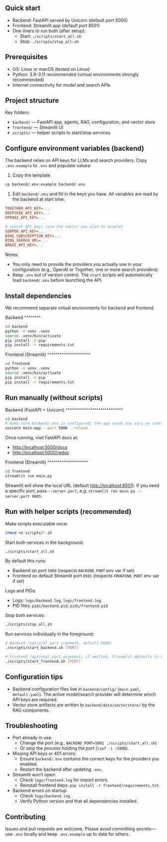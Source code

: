 
Quick start
-----------

- Backend: FastAPI served by Uvicorn (default port 5000)
- Frontend: Streamlit app (default port 8501)
- One-liners to run both (after setup):
	- Start: `./scripts/start_all.sh`
	- Stop: `./scripts/stop_all.sh`

Prerequisites
-------------

- OS: Linux or macOS (tested on Linux)
- Python: 3.9–3.11 recommended (virtual environments strongly recommended)
- Internet connectivity for model and search APIs

Project structure
-----------------

Key folders:

- `backend/` — FastAPI app, agents, RAG, configuration, and vector store
- `frontend/` — Streamlit UI
- `scripts/` — helper scripts to start/stop services

Configure environment variables (backend)
-----------------------------------------

The backend relies on API keys for LLMs and search providers. Copy `.env.example` to `.env` and populate values:

1. Copy the template

```bash
cp backend/.env.example backend/.env
```

1. Edit `backend/.env` and fill in the keys you have. All variables are read by the backend at start time.

```ini
TOGETHER_API_KEY=...
DEEPSEEK_API_KEY=...
OPENAI_API_KEY=...

# search API keys (use the one(s) you plan to enable)
SERPER_API_KEY=...
BING_SUBSCRIPTION_KEY=...
BING_SEARCH_URL=...
BRAVE_API_KEY=...
```

Notes:

- You only need to provide the providers you actually use in your configuration (e.g., OpenAI or Together, one or more search providers).
- Keep `.env` out of version control. The `start` scripts will automatically load `backend/.env` before launching the API.

Install dependencies
--------------------

We recommend separate virtual environments for backend and frontend.

Backend
^^^^^^^^

```bash
cd backend
python -m venv .venv
source .venv/bin/activate
pip install -U pip
pip install -r requirements.txt
```

Frontend (Streamlit)
^^^^^^^^^^^^^^^^^^^^^

```bash
cd frontend
python -m venv .venv
source .venv/bin/activate
pip install -U pip
pip install -r requirements.txt
```

Run manually (without scripts)
------------------------------

Backend (FastAPI + Uvicorn)
^^^^^^^^^^^^^^^^^^^^^^^^^^^^

```bash
cd backend
# Make sure backend/.env is configured; the app reads env vars on start
uvicorn main:app --port 5000 --reload
```

Once running, visit FastAPI docs at:

- <http://localhost:5000/docs>
- <http://localhost:5000/redoc>

Frontend (Streamlit)
^^^^^^^^^^^^^^^^^^^^

```bash
cd frontend
streamlit run main.py
```

Streamlit will show the local URL (default <http://localhost:8501>). If you need a specific port, pass `--server.port`, e.g. `streamlit run main.py --server.port 9005`.

Run with helper scripts (recommended)
-------------------------------------

Make scripts executable once:

```bash
chmod +x scripts/*.sh
```

Start both services in the background:

```bash
./scripts/start_all.sh
```

By default this runs:

- Backend on port `5000` (respects `BACKEND_PORT` env var if set)
- Frontend on default Streamlit port `8501` (respects `FRONTEND_PORT` env var if set)

Logs and PIDs:

- Logs: `logs/backend.log`, `logs/frontend.log`
- PID files: `pids/backend.pid`, `pids/frontend.pid`

Stop both services:

```bash
./scripts/stop_all.sh
```

Run services individually in the foreground:

```bash
# Backend (optional port argument, default 5000)
./scripts/start_backend.sh [PORT]

# Frontend (optional port argument; if omitted, Streamlit defaults to 8501)
./scripts/start_frontend.sh [PORT]
```

Configuration tips
------------------

- Backend configuration files live in `backend/config/` (`main.yaml`, `default.yaml`). The active model/search provider will determine which API keys are required.
- Vector store artifacts are written to `backend/data/vectorstore/` by the RAG components.

Troubleshooting
---------------

- Port already in use:
	- Change the port (e.g., `BACKEND_PORT=5001 ./scripts/start_all.sh`)
	- Or stop the process holding the port (`lsof -i :5000`).
- Missing API keys or 401 errors:
	- Ensure `backend/.env` contains the correct keys for the providers you enabled.
	- Restart the backend after updating `.env`.
- Streamlit won’t open:
	- Check `logs/frontend.log` for import errors.
	- Reinstall frontend deps: `pip install -r frontend/requirements.txt`.
- Backend errors on startup:
	- Check `logs/backend.log`.
	- Verify Python version and that all dependencies installed.

Contributing
------------

Issues and pull requests are welcome. Please avoid committing secrets—use `.env` locally and keep `.env.example` up to date for others.
